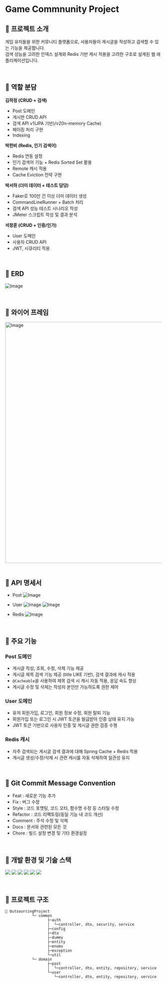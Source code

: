 # Game Commnunity Project

## 📌 프로젝트 소개
게임 유저들을 위한 커뮤니티 플랫폼으로, 사용자들이 게시글을 작성하고 검색할 수 있는 기능을 제공합니다.<br>
검색 성능을 고려한 인덱스 설계와 Redis 기반 캐시 적용을 고려한 구조로 설계된 웹 애플리케이션입니다.

 
<br>

## 📌 역할 분담
**김하정 (CRUD + 검색)**<br>

- Post 도메인<br>
- 게시판 CRUD API<br>
- 검색 API v1(JPA 기반)/v2(In-memory Cache)<br>
- 페이징 처리 구현
- Indexing

**박한비 (Redis, 인기 검색어)**<br>

- Redis 연동 설정<br>
- 인기 검색어 기능 + Redis Sorted Set 활용<br>
- Remote 캐시 적용
- Cache Eviction 전략 구현

**박서하 (더미 데이터 + 테스트 담당)**<br>

- Faker로 100만 건 이상 더미 데이터 생성<br>
- CommandLineRunner + Batch 처리
- 검색 API 성능 테스트 시나리오 작성
- JMeter 스크립트 작성 및 결과 분석

**석창훈 (CRUD + 인증/인가)**<br>

- User 도메인<br>
- 사용자 CRUD API
- JWT, 시큐리티 적용

<br>



## 📌 ERD
![Image](https://github.com/user-attachments/assets/6050a525-4c58-4b86-9e43-69ab46e4643f)

<br>

## 📌 와이어 프레임
<img width="774" alt="Image" src="https://github.com/user-attachments/assets/cac5b504-9b5b-4986-915c-b4bb10b8721e" />

<br>
<br>

## 📌 API 명세서
* Post
![Image](https://github.com/user-attachments/assets/5c8918e1-0c34-42e9-ae41-9503151904a3)

* User
![Image](https://github.com/user-attachments/assets/ecb77b3f-320e-465c-9809-284182d809c3)
![Image](https://github.com/user-attachments/assets/9a9d1ac9-dbcb-4b3c-bef4-7731990e7263)

* Redis
![Image](https://github.com/user-attachments/assets/76a72bc2-85e9-430c-bc9d-153fde40907a)

<br>

## 📌 주요 기능
### Post 도메인
- 게시글 작성, 조회, 수정, 삭제 기능 제공
- 게시글 제목 검색 기능 제공 (title LIKE 기반), 검색 결과에 캐시 적용
- `@Cacheable`을 사용하여 제목 검색 시 캐시 자동 적용, 응답 속도 향상
- 게시글 수정 및 삭제는 작성자 본인만 가능하도록 권한 제어<br>
### User 도메인
- 유저 회원가입, 로그인, 회원 정보 수정, 회원 탈퇴 기능
- 회원가입 또는 로그인 시 JWT 토큰을 발급받아 인증 상태 유지 가능
- JWT 토큰 기반으로 사용자 인증 및 게시글 권한 검증 수행<br>
### Redis 캐시
- 자주 검색되는 게시글 검색 결과에 대해 Spring Cache + Redis 적용
- 게시글 생성/수정/삭제 시 관련 캐시를 자동 삭제하여 일관성 유지

<br>

## 📌 Git Commit Message Convention

* Feat : 새로운 기능 추가
* Fix : 버그 수정
* Style : 코드 포맷팅, 코드 오타, 함수명 수정 등 스타일 수정
* Refactor : 코드 리팩토링(동일 기능 내 코드 개선)
* Comment : 주석 수정 및 삭제
* Docs : 문서와 관련된 모든 것
* Chore : 빌드 설정 변경 및 기타 환경설정
 
<br>

## 📌 개발 환경 및 기술 스택
<img src="https://img.shields.io/badge/java-007396?style=for-the-badge&logo=OpenJDK&logoColor=white"> <img src="https://img.shields.io/badge/springboot-6DB33F?style=for-the-badge&logo=springboot&logoColor=white"> <img src="https://img.shields.io/badge/MySQL-4479A1?style=for-the-badge&logo=MySQL&logoColor=white"> <img src="https://img.shields.io/badge/redis-DC382D?style=for-the-badge&logo=redis&logoColor=white"> <img src="https://img.shields.io/badge/Faker-FF6F61?style=for-the-badge&logoColor=white"> <img src="https://img.shields.io/badge/Batch-0078D6?style=for-the-badge&logo=windows&logoColor=white">

<br>

## 📌 프로젝트 구조
```bas      
📁 OutsourcingProject
            └─ common
                   ├─auth
                   │  └─controller, dto, security, service
                   ├─config
                   ├─dto
                   ├─dummy
                   ├─entity
                   ├─enums
                   ├─exception
                   └─util
            └─ domain
                   ├─post
                   │  └─controller, dto, entity, repository, service
                   └─user
                      └─controller, dto, entity, repository, service
```
<br>
<br>
